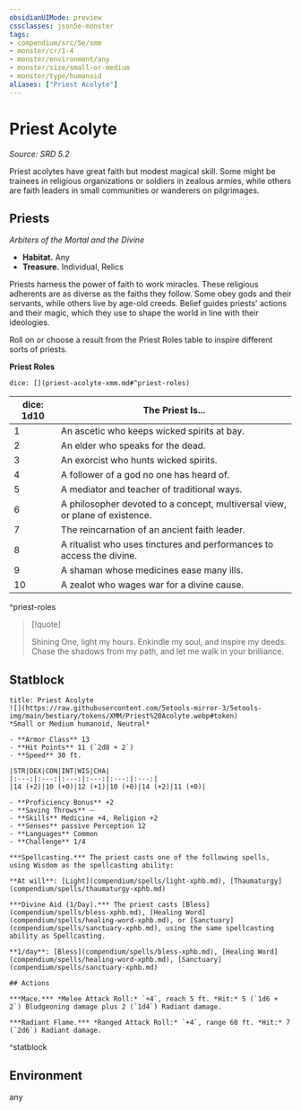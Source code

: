 ```yaml
---
obsidianUIMode: preview
cssclasses: json5e-monster
tags:
- compendium/src/5e/xmm
- monster/cr/1-4
- monster/environment/any
- monster/size/small-or-medium
- monster/type/humanoid
aliases: ["Priest Acolyte"]
---
```

# Priest Acolyte
*Source: SRD 5.2*  

Priest acolytes have great faith but modest magical skill. Some might be trainees in religious organizations or soldiers in zealous armies, while others are faith leaders in small communities or wanderers on pilgrimages.

## Priests

*Arbiters of the Mortal and the Divine*

- **Habitat.** Any  
- **Treasure.** Individual, Relics  

Priests harness the power of faith to work miracles. These religious adherents are as diverse as the faiths they follow. Some obey gods and their servants, while others live by age-old creeds. Belief guides priests' actions and their magic, which they use to shape the world in line with their ideologies.

Roll on or choose a result from the Priest Roles table to inspire different sorts of priests.

**Priest Roles**

`dice: [](priest-acolyte-xmm.md#^priest-roles)`

| dice: 1d10 | The Priest Is... |
|------------|------------------|
| 1 | An ascetic who keeps wicked spirits at bay. |
| 2 | An elder who speaks for the dead. |
| 3 | An exorcist who hunts wicked spirits. |
| 4 | A follower of a god no one has heard of. |
| 5 | A mediator and teacher of traditional ways. |
| 6 | A philosopher devoted to a concept, multiversal view, or plane of existence. |
| 7 | The reincarnation of an ancient faith leader. |
| 8 | A ritualist who uses tinctures and performances to access the divine. |
| 9 | A shaman whose medicines ease many ills. |
| 10 | A zealot who wages war for a divine cause. |
^priest-roles

> [!quote]  
> 
> Shining One, light my hours. Enkindle my soul, and inspire my deeds. Chase the shadows from my path, and let me walk in your brilliance.


## Statblock

```ad-statblock
title: Priest Acolyte
![](https://raw.githubusercontent.com/5etools-mirror-3/5etools-img/main/bestiary/tokens/XMM/Priest%20Acolyte.webp#token)
*Small or Medium humanoid, Neutral*

- **Armor Class** 13
- **Hit Points** 11 (`2d8 + 2`)
- **Speed** 30 ft.

|STR|DEX|CON|INT|WIS|CHA|
|:---:|:---:|:---:|:---:|:---:|:---:|
|14 (+2)|10 (+0)|12 (+1)|10 (+0)|14 (+2)|11 (+0)|

- **Proficiency Bonus** +2
- **Saving Throws** ⏤
- **Skills** Medicine +4, Religion +2
- **Senses** passive Perception 12
- **Languages** Common
- **Challenge** 1/4

***Spellcasting.*** The priest casts one of the following spells, using Wisdom as the spellcasting ability:

**At will**: [Light](compendium/spells/light-xphb.md), [Thaumaturgy](compendium/spells/thaumaturgy-xphb.md)

***Divine Aid (1/Day).*** The priest casts [Bless](compendium/spells/bless-xphb.md), [Healing Word](compendium/spells/healing-word-xphb.md), or [Sanctuary](compendium/spells/sanctuary-xphb.md), using the same spellcasting ability as Spellcasting.

**1/day**: [Bless](compendium/spells/bless-xphb.md), [Healing Word](compendium/spells/healing-word-xphb.md), [Sanctuary](compendium/spells/sanctuary-xphb.md)

## Actions

***Mace.*** *Melee Attack Roll:* `+4`, reach 5 ft. *Hit:* 5 (`1d6 + 2`) Bludgeoning damage plus 2 (`1d4`) Radiant damage.

***Radiant Flame.*** *Ranged Attack Roll:* `+4`, range 60 ft. *Hit:* 7 (`2d6`) Radiant damage.
```
^statblock

## Environment

any